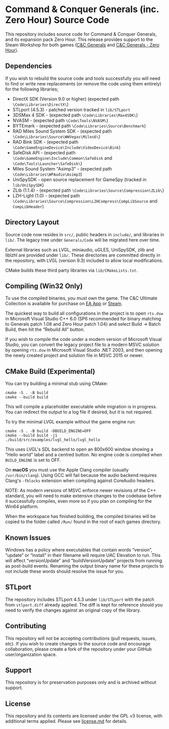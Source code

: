 
# Command & Conquer Generals (inc. Zero Hour) Source Code

This repository includes source code for Command & Conquer Generals, and its expansion pack Zero Hour. This release provides support to the Steam Workshop for both games ([C&C Generals](https://steamcommunity.com/workshop/browse/?appid=2229870) and [C&C Generals - Zero Hour](https://steamcommunity.com/workshop/browse/?appid=2732960)).


## Dependencies

If you wish to rebuild the source code and tools successfully you will need to find or write new replacements (or remove the code using them entirely) for the following libraries;

- DirectX SDK (Version 9.0 or higher) (expected path `\Code\Libraries\DirectX\`)
- STLport (4.5.3) - patched version tracked in `lib/STLport`
- 3DSMax 4 SDK - (expected path `\Code\Libraries\Max4SDK\`)
- NVASM - (expected path `\Code\Tools\NVASM\`)
- BYTEmark - (expected path `\Code\Libraries\Source\Benchmark`)
- RAD Miles Sound System SDK - (expected path `\Code\Libraries\Source\WWVegas\Miles6\`)
- RAD Bink SDK - (expected path `\Code\GameEngineDevice\Include\VideoDevice\Bink`)
- SafeDisk API - (expected path `\Code\GameEngine\Include\Common\SafeDisk` and `\Code\Tools\Launcher\SafeDisk\`)
- Miles Sound System "Asimp3" - (expected path `\Code\Libraries\WPAudio\Asimp3`)
- UniSpySDK - open source replacement for GameSpy (tracked in `lib/UniSpySDK`)
- ZLib (1.1.4) - (expected path `\Code\Libraries\Source\Compression\ZLib\`)
- LZH-Light (1.0) - (expected path `\Code\Libraries\Source\Compression\LZHCompress\CompLibSource` and `CompLibHeader`)

## Directory Layout

Source code now resides in `src/`, public headers in `include/`, and libraries in `lib/`. The legacy tree under `Generals/Code` will be migrated here over time.

External libraries such as LVGL, miniaudio, uGLES, UniSpySDK, zlib and liblzhl are provided under `lib/`. These directories are committed directly in the repository, with LVGL (version 9.3) included to allow local modifications.

CMake builds these third party libraries via `lib/CMakeLists.txt`.

 

## Compiling (Win32 Only)

To use the compiled binaries, you must own the game. The C&C Ultimate Collection is available for purchase on [EA App](https://www.ea.com/en-gb/games/command-and-conquer/command-and-conquer-the-ultimate-collection/buy/pc) or [Steam](https://store.steampowered.com/bundle/39394/Command__Conquer_The_Ultimate_Collection/).

The quickest way to build all configurations in the project is to open `rts.dsw` in Microsoft Visual Studio C++ 6.0 (SP6 recommended for binary matching to Generals patch 1.08 and Zero Hour patch 1.04) and select Build -> Batch Build, then hit the “Rebuild All” button.

If you wish to compile the code under a modern version of Microsoft Visual Studio, you can convert the legacy project file to a modern MSVC solution by opening `rts.dsw` in Microsoft Visual Studio .NET 2003, and then opening the newly created project and solution file in MSVC 2015 or newer.

## CMake Build (Experimental)
You can try building a minimal stub using CMake:
```
cmake -S . -B build
cmake --build build
```
This will compile a placeholder executable while migration is in progress.
You can redirect the output to a log file if desired, but it is not required.

To try the minimal LVGL example without the game engine run:
```
cmake -S . -B build -DBUILD_ENGINE=OFF
cmake --build build -j1
./build/src/examples/lvgl_hello/lvgl_hello
```
This uses LVGL's SDL backend to open an 800x600 window showing a "Hello world"
label and a centred button. No engine code is compiled when
`BUILD_ENGINE` is set to OFF.

On **macOS** you must use the Apple Clang compiler (usually `/usr/bin/clang`).
Using GCC will fail because the audio backend requires Clang's `-fblocks`
extension when compiling against CoreAudio headers.

NOTE: As modern versions of MSVC enforce newer revisions of the C++ standard, you will need to make extensive changes to the codebase before it successfully compiles, even more so if you plan on compiling for the Win64 platform.

When the workspace has finished building, the compiled binaries will be copied to the folder called `/Run/` found in the root of each games directory. 
 


## Known Issues

Windows has a policy where executables that contain words “version”, “update” or “install” in their filename will require UAC Elevation to run. This will affect “versionUpdate” and “buildVersionUpdate” projects from running as post-build events. Renaming the output binary name for these projects to not include these words should resolve the issue for you.


## STLport
The repository includes STLport 4.5.3 under `lib/STLport` with the patch from
`stlport.diff` already applied. The diff is kept for reference should you need
to verify the changes against an original copy of the library.


## Contributing

This repository will not be accepting contributions (pull requests, issues, etc). If you wish to create changes to the source code and encourage collaboration, please create a fork of the repository under your GitHub user/organization space.


## Support

This repository is for preservation purposes only and is archived without support. 


## License

This repository and its contents are licensed under the GPL v3 license, with additional terms applied. Please see [license.md](license.md) for details.
